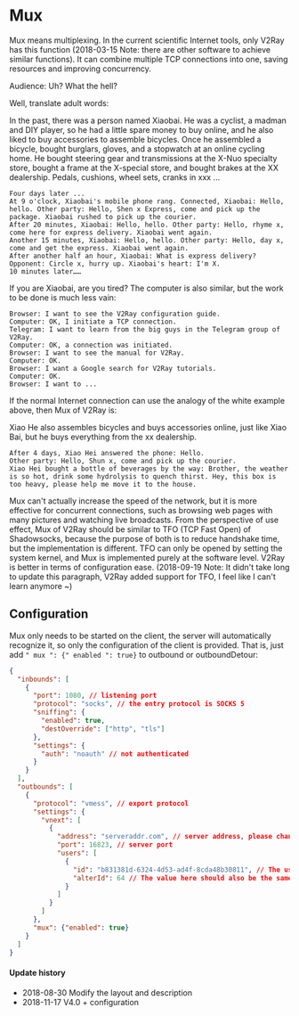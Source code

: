 # Mux

Mux means multiplexing. In the current scientific Internet tools, only V2Ray has this function (2018-03-15 Note: there are other software to achieve similar functions). It can combine multiple TCP connections into one, saving resources and improving concurrency.

Audience: Uh? What the hell?

Well, translate adult words:

In the past, there was a person named Xiaobai. He was a cyclist, a madman and DIY player, so he had a little spare money to buy online, and he also liked to buy accessories to assemble bicycles. Once he assembled a bicycle, bought burglars, gloves, and a stopwatch at an online cycling home. He bought steering gear and transmissions at the X-Nuo specialty store, bought a frame at the X-special store, and bought brakes at the XX dealership. Pedals, cushions, wheel sets, cranks in xxx ...

    Four days later ...
    At 9 o'clock, Xiaobai's mobile phone rang. Connected, Xiaobai: Hello, hello. Other party: Hello, Shen x Express, come and pick up the package. Xiaobai rushed to pick up the courier.
    After 20 minutes, Xiaobai: Hello, hello. Other party: Hello, rhyme x, come here for express delivery. Xiaobai went again.
    Another 15 minutes, Xiaobai: Hello, hello. Other party: Hello, day x, come and get the express. Xiaobai went again.
    After another half an hour, Xiaobai: What is express delivery? Opponent: Circle x, hurry up. Xiaobai's heart: I'm X.
    10 minutes later……


If you are Xiaobai, are you tired?
The computer is also similar, but the work to be done is much less vain:

    Browser: I want to see the V2Ray configuration guide.
    Computer: OK, I initiate a TCP connection.
    Telegram: I want to learn from the big guys in the Telegram group of V2Ray.
    Computer: OK, a connection was initiated.
    Browser: I want to see the manual for V2Ray.
    Computer: OK.
    Browser: I want a Google search for V2Ray tutorials.
    Computer: OK.
    Browser: I want to ...

If the normal Internet connection can use the analogy of the white example above, then Mux of V2Ray is:

Xiao He also assembles bicycles and buys accessories online, just like Xiao Bai, but he buys everything from the xx dealership.
    
    After 4 days, Xiao Hei answered the phone: Hello.
    Other party: Hello, Shun x, come and pick up the courier.
    Xiao Hei bought a bottle of beverages by the way: Brother, the weather is so hot, drink some hydrolysis to quench thirst. Hey, this box is too heavy, please help me move it to the house.

Mux can't actually increase the speed of the network, but it is more effective for concurrent connections, such as browsing web pages with many pictures and watching live broadcasts. From the perspective of use effect, Mux of V2Ray should be similar to TFO (TCP Fast Open) of Shadowsocks, because the purpose of both is to reduce handshake time, but the implementation is different. TFO can only be opened by setting the system kernel, and Mux is implemented purely at the software level. V2Ray is better in terms of configuration ease. (2018-09-19 Note: It didn't take long to update this paragraph, V2Ray added support for TFO, I feel like I can't learn anymore ~)

## Configuration

Mux only needs to be started on the client, the server will automatically recognize it, so only the configuration of the client is provided. That is, just add `" mux ": {" enabled ": true}` to outbound or outboundDetour:

```json
{
  "inbounds": [
    {
      "port": 1080, // listening port
      "protocol": "socks", // the entry protocol is SOCKS 5
      "sniffing": {
        "enabled": true,
        "destOverride": ["http", "tls"]
      },
      "settings": {
        "auth": "noauth" // not authenticated
      }
    }
  ],
  "outbounds": [
    {
      "protocol": "vmess", // export protocol
      "settings": {
        "vnext": [
          {
            "address": "serveraddr.com", // server address, please change to your own server ip or domain name
            "port": 16823, // server port
            "users": [
              {
                "id": "b831381d-6324-4d53-ad4f-8cda48b30811", // The user ID must be the same as the server configuration
                "alterId": 64 // The value here should also be the same as the server
              }
            ]
          }
        ]
      },
      "mux": {"enabled": true}
    }
  ]
}
```

#### Update history

- 2018-08-30 Modify the layout and description
- 2018-11-17 V4.0 + configuration
